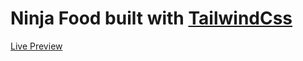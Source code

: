 # Ninja Food built with [TailwindCss](https://tailwindcss.com/)

[Live Preview](https://ninjas-food.netlify.app/)
